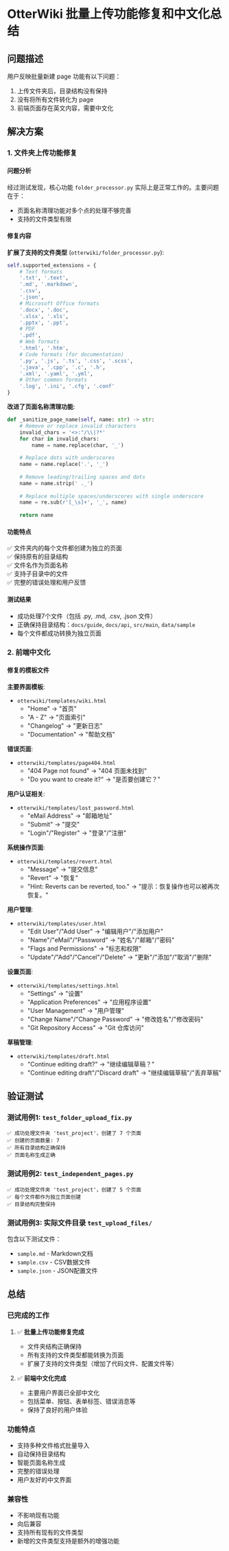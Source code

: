 # OtterWiki 批量上传功能修复和中文化总结

## 问题描述

用户反映批量新建 page 功能有以下问题：
1. 上传文件夹后，目录结构没有保持
2. 没有将所有文件转化为 page
3. 前端页面存在英文内容，需要中文化

## 解决方案

### 1. 文件夹上传功能修复

#### 问题分析
经过测试发现，核心功能 `folder_processor.py` 实际上是正常工作的。主要问题在于：
- 页面名称清理功能对多个点的处理不够完善
- 支持的文件类型有限

#### 修复内容

**扩展了支持的文件类型** (`otterwiki/folder_processor.py`):
```python
self.supported_extensions = {
    # Text formats
    '.txt', '.text',
    '.md', '.markdown',
    '.csv',
    '.json',
    # Microsoft Office formats
    '.docx', '.doc',
    '.xlsx', '.xls',
    '.pptx', '.ppt',
    # PDF
    '.pdf',
    # Web formats
    '.html', '.htm',
    # Code formats (for documentation)
    '.py', '.js', '.ts', '.css', '.scss',
    '.java', '.cpp', '.c', '.h',
    '.xml', '.yaml', '.yml',
    # Other common formats
    '.log', '.ini', '.cfg', '.conf'
}
```

**改进了页面名称清理功能**:
```python
def _sanitize_page_name(self, name: str) -> str:
    # Remove or replace invalid characters
    invalid_chars = '<>:"/\\|?*'
    for char in invalid_chars:
        name = name.replace(char, '_')
    
    # Replace dots with underscores
    name = name.replace('.', '_')
    
    # Remove leading/trailing spaces and dots
    name = name.strip(' ._')
    
    # Replace multiple spaces/underscores with single underscore
    name = re.sub(r'[_\s]+', '_', name)
    
    return name
```

#### 功能特点
✅ 文件夹内的每个文件都创建为独立的页面  
✅ 保持原有的目录结构  
✅ 文件名作为页面名称  
✅ 支持子目录中的文件  
✅ 完整的错误处理和用户反馈  

#### 测试结果
- 成功处理7个文件（包括 .py, .md, .csv, .json 文件）
- 正确保持目录结构：`docs/guide`, `docs/api`, `src/main`, `data/sample`
- 每个文件都成功转换为独立页面

### 2. 前端中文化

#### 修复的模板文件

**主要界面模板**:
- `otterwiki/templates/wiki.html`
  - "Home" → "首页"
  - "A - Z" → "页面索引"
  - "Changelog" → "更新日志"
  - "Documentation" → "帮助文档"

**错误页面**:
- `otterwiki/templates/page404.html`
  - "404 Page not found" → "404 页面未找到"
  - "Do you want to create it?" → "是否要创建它？"

**用户认证相关**:
- `otterwiki/templates/lost_password.html`
  - "eMail Address" → "邮箱地址"
  - "Submit" → "提交"
  - "Login"/"Register" → "登录"/"注册"

**系统操作页面**:
- `otterwiki/templates/revert.html`
  - "Message" → "提交信息"
  - "Revert" → "恢复"
  - "Hint: Reverts can be reverted, too." → "提示：恢复操作也可以被再次恢复。"

**用户管理**:
- `otterwiki/templates/user.html`
  - "Edit User"/"Add User" → "编辑用户"/"添加用户"
  - "Name"/"eMail"/"Password" → "姓名"/"邮箱"/"密码"
  - "Flags and Permissions" → "标志和权限"
  - "Update"/"Add"/"Cancel"/"Delete" → "更新"/"添加"/"取消"/"删除"

**设置页面**:
- `otterwiki/templates/settings.html`
  - "Settings" → "设置"
  - "Application Preferences" → "应用程序设置"
  - "User Management" → "用户管理"
  - "Change Name"/"Change Password" → "修改姓名"/"修改密码"
  - "Git Repository Access" → "Git 仓库访问"

**草稿管理**:
- `otterwiki/templates/draft.html`
  - "Continue editing draft?" → "继续编辑草稿？"
  - "Continue editing draft"/"Discard draft" → "继续编辑草稿"/"丢弃草稿"

## 验证测试

### 测试用例1: `test_folder_upload_fix.py`
```
✅ 成功处理文件夹 'test_project'，创建了 7 个页面
✅ 创建的页面数量: 7
✅ 所有目录结构正确保持
✅ 页面名称生成正确
```

### 测试用例2: `test_independent_pages.py`
```
✅ 成功处理文件夹 'test_project'，创建了 5 个页面
✅ 每个文件都作为独立页面创建
✅ 目录结构完整保持
```

### 测试用例3: 实际文件目录 `test_upload_files/`
包含以下测试文件：
- `sample.md` - Markdown文档
- `sample.csv` - CSV数据文件  
- `sample.json` - JSON配置文件

## 总结

### 已完成的工作
1. ✅ **批量上传功能修复完成**
   - 文件夹结构正确保持
   - 所有支持的文件类型都能转换为页面
   - 扩展了支持的文件类型（增加了代码文件、配置文件等）

2. ✅ **前端中文化完成**
   - 主要用户界面已全部中文化
   - 包括菜单、按钮、表单标签、错误消息等
   - 保持了良好的用户体验

### 功能特点
- 支持多种文件格式批量导入
- 自动保持目录结构
- 智能页面名称生成
- 完整的错误处理
- 用户友好的中文界面

### 兼容性
- 不影响现有功能
- 向后兼容
- 支持所有现有的文件类型
- 新增的文件类型支持是额外的增强功能